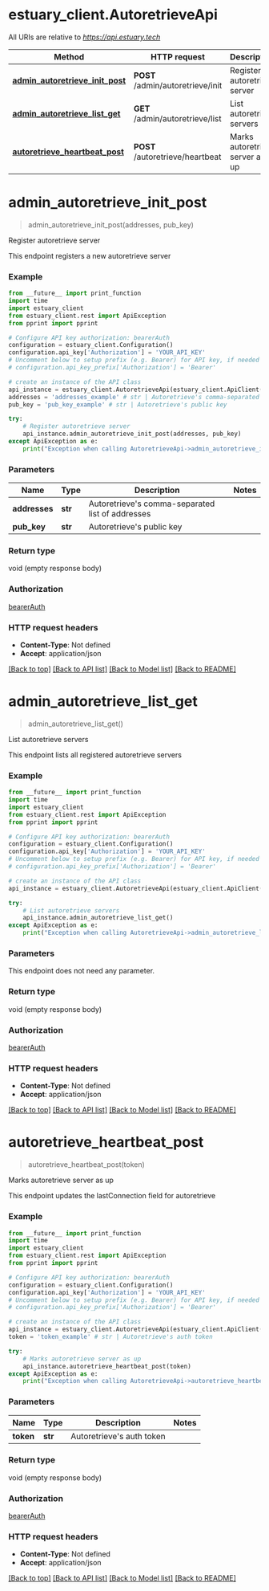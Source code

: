# estuary_client.AutoretrieveApi

All URIs are relative to *https://api.estuary.tech*

Method | HTTP request | Description
------------- | ------------- | -------------
[**admin_autoretrieve_init_post**](AutoretrieveApi.md#admin_autoretrieve_init_post) | **POST** /admin/autoretrieve/init | Register autoretrieve server
[**admin_autoretrieve_list_get**](AutoretrieveApi.md#admin_autoretrieve_list_get) | **GET** /admin/autoretrieve/list | List autoretrieve servers
[**autoretrieve_heartbeat_post**](AutoretrieveApi.md#autoretrieve_heartbeat_post) | **POST** /autoretrieve/heartbeat | Marks autoretrieve server as up


# **admin_autoretrieve_init_post**
> admin_autoretrieve_init_post(addresses, pub_key)

Register autoretrieve server

This endpoint registers a new autoretrieve server

### Example
```python
from __future__ import print_function
import time
import estuary_client
from estuary_client.rest import ApiException
from pprint import pprint

# Configure API key authorization: bearerAuth
configuration = estuary_client.Configuration()
configuration.api_key['Authorization'] = 'YOUR_API_KEY'
# Uncomment below to setup prefix (e.g. Bearer) for API key, if needed
# configuration.api_key_prefix['Authorization'] = 'Bearer'

# create an instance of the API class
api_instance = estuary_client.AutoretrieveApi(estuary_client.ApiClient(configuration))
addresses = 'addresses_example' # str | Autoretrieve's comma-separated list of addresses
pub_key = 'pub_key_example' # str | Autoretrieve's public key

try:
    # Register autoretrieve server
    api_instance.admin_autoretrieve_init_post(addresses, pub_key)
except ApiException as e:
    print("Exception when calling AutoretrieveApi->admin_autoretrieve_init_post: %s\n" % e)
```

### Parameters

Name | Type | Description  | Notes
------------- | ------------- | ------------- | -------------
 **addresses** | **str**| Autoretrieve&#39;s comma-separated list of addresses | 
 **pub_key** | **str**| Autoretrieve&#39;s public key | 

### Return type

void (empty response body)

### Authorization

[bearerAuth](../README.md#bearerAuth)

### HTTP request headers

 - **Content-Type**: Not defined
 - **Accept**: application/json

[[Back to top]](#) [[Back to API list]](../README.md#documentation-for-api-endpoints) [[Back to Model list]](../README.md#documentation-for-models) [[Back to README]](../README.md)

# **admin_autoretrieve_list_get**
> admin_autoretrieve_list_get()

List autoretrieve servers

This endpoint lists all registered autoretrieve servers

### Example
```python
from __future__ import print_function
import time
import estuary_client
from estuary_client.rest import ApiException
from pprint import pprint

# Configure API key authorization: bearerAuth
configuration = estuary_client.Configuration()
configuration.api_key['Authorization'] = 'YOUR_API_KEY'
# Uncomment below to setup prefix (e.g. Bearer) for API key, if needed
# configuration.api_key_prefix['Authorization'] = 'Bearer'

# create an instance of the API class
api_instance = estuary_client.AutoretrieveApi(estuary_client.ApiClient(configuration))

try:
    # List autoretrieve servers
    api_instance.admin_autoretrieve_list_get()
except ApiException as e:
    print("Exception when calling AutoretrieveApi->admin_autoretrieve_list_get: %s\n" % e)
```

### Parameters
This endpoint does not need any parameter.

### Return type

void (empty response body)

### Authorization

[bearerAuth](../README.md#bearerAuth)

### HTTP request headers

 - **Content-Type**: Not defined
 - **Accept**: application/json

[[Back to top]](#) [[Back to API list]](../README.md#documentation-for-api-endpoints) [[Back to Model list]](../README.md#documentation-for-models) [[Back to README]](../README.md)

# **autoretrieve_heartbeat_post**
> autoretrieve_heartbeat_post(token)

Marks autoretrieve server as up

This endpoint updates the lastConnection field for autoretrieve

### Example
```python
from __future__ import print_function
import time
import estuary_client
from estuary_client.rest import ApiException
from pprint import pprint

# Configure API key authorization: bearerAuth
configuration = estuary_client.Configuration()
configuration.api_key['Authorization'] = 'YOUR_API_KEY'
# Uncomment below to setup prefix (e.g. Bearer) for API key, if needed
# configuration.api_key_prefix['Authorization'] = 'Bearer'

# create an instance of the API class
api_instance = estuary_client.AutoretrieveApi(estuary_client.ApiClient(configuration))
token = 'token_example' # str | Autoretrieve's auth token

try:
    # Marks autoretrieve server as up
    api_instance.autoretrieve_heartbeat_post(token)
except ApiException as e:
    print("Exception when calling AutoretrieveApi->autoretrieve_heartbeat_post: %s\n" % e)
```

### Parameters

Name | Type | Description  | Notes
------------- | ------------- | ------------- | -------------
 **token** | **str**| Autoretrieve&#39;s auth token | 

### Return type

void (empty response body)

### Authorization

[bearerAuth](../README.md#bearerAuth)

### HTTP request headers

 - **Content-Type**: Not defined
 - **Accept**: application/json

[[Back to top]](#) [[Back to API list]](../README.md#documentation-for-api-endpoints) [[Back to Model list]](../README.md#documentation-for-models) [[Back to README]](../README.md)

